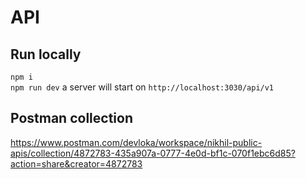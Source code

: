 # API

## Run locally

`npm i`  
`npm run dev`
a server will start on `http://localhost:3030/api/v1`

## Postman collection

https://www.postman.com/devloka/workspace/nikhil-public-apis/collection/4872783-435a907a-0777-4e0d-bf1c-070f1ebc6d85?action=share&creator=4872783
